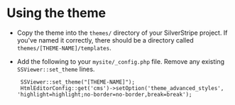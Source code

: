 # Using the theme

 * Copy the theme into the `themes/` directory of your SilverStripe project.  If you've named it correctly, there should be a directory called `themes/[THEME-NAME]/templates`.
 
 * Add the following to your `mysite/_config.php` file.  Remove any existing `SSViewer::set_theme` lines.

		SSViewer::set_theme("[THEME-NAME]");
		HtmlEditorConfig::get('cms')->setOption('theme_advanced_styles', 'highlight=highlight;no-border=no-border,break=break');
